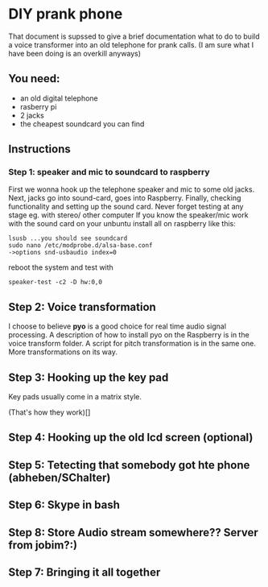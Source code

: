 
# DIY prank phone 

That document is supssed to give a brief documentation what to do to build a voice transformer into an old telephone for prank calls. 
(I am sure what I have been doing is an overkill anyways)

## You need:

* an old digital telephone
* rasberry pi
* 2 jacks
* the cheapest soundcard you can find

## Instructions

### Step 1: speaker and mic to soundcard to raspberry

First we wonna hook up the telephone speaker and mic to some old jacks. Next, jacks go into sound-card, goes into Raspberry.
Finally, checking functionality and setting up the sound card. Never forget testing at any stage eg. with stereo/ other computer
If you know the speaker/mic work with the sound card on your unbuntu install all on raspberry like this:

	lsusb ...you should see soundcard
	sudo nano /etc/modprobe.d/alsa-base.conf
	->options snd-usbaudio index=0

reboot the system and test with 
	
	speaker-test -c2 -D hw:0,0 


## Step 2: Voice transformation

I choose to believe **pyo** is a good choice for real time audio signal processing. A description of how to install pyo on the Raspberry is in the voice transform folder.
A script for pitch transformation is in the same one. More transformations on its way.

## Step 3: Hooking up the key pad

Key pads usually come in a matrix style. 

(That's how they work)[]

## Step 4: Hooking up the old lcd screen (optional)

## Step 5: Tetecting that somebody got hte phone (abheben/SChalter)

## Step 6: Skype in bash

## Step 8: Store Audio stream somewhere?? Server from jobim?:)

## Step 7: Bringing it all together

